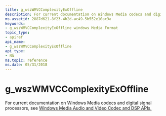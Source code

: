 ```yaml
---
title: g_wszWMVCComplexityExOffline
description: For current documentation on Windows Media codecs and digital signal processors, see Windows Media Audio and Video Codec and DSP APIs.
ms.assetid: 2887d621-8f23-4b2d-ac49-5b552e10ac3a
keywords:
- g_wszWMVCComplexityExOffline windows Media Format
topic_type:
- apiref
api_name:
- g_wszWMVCComplexityExOffline
api_type:
- NA
ms.topic: reference
ms.date: 05/31/2018
---
```


# g\_wszWMVCComplexityExOffline

For current documentation on Windows Media codecs and digital signal processors, see [Windows Media Audio and Video Codec and DSP APIs.](/previous-versions//dd464626(v=vs.85))

 

 